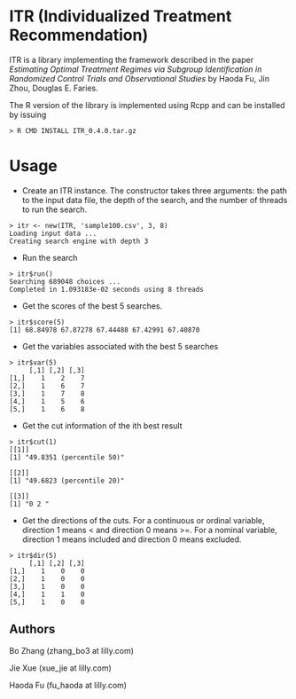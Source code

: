 # ITR (Individualized Treatment Recommendation) 

ITR is a library implementing the framework described in the paper _Estimating
  Optimal Treatment Regimes via Subgroup Identification in Randomized Control
  Trials and Observational Studies_ by Haoda Fu, Jin Zhou, Douglas E. Faries. 

The R version of the library is implemented using Rcpp and can be installed by 
issuing 
```
> R CMD INSTALL ITR_0.4.0.tar.gz 
```

# Usage
- Create an ITR instance. The constructor takes three arguments: the path to 
the input data file, the depth of the search, and the number of threads to 
run the search. 
```
> itr <- new(ITR, 'sample100.csv', 3, 8)
Loading input data ...
Creating search engine with depth 3
```
- Run the search 
```
> itr$run()
Searching 689048 choices ...
Completed in 1.093183e-02 seconds using 8 threads
```
- Get the scores of the best 5 searches. 
```
> itr$score(5) 
[1] 68.84978 67.87278 67.44488 67.42991 67.40870
```
- Get the variables associated with the best 5 searches
```
> itr$var(5)
     [,1] [,2] [,3]
[1,]    1    2    7
[2,]    1    6    7
[3,]    1    7    8
[4,]    1    5    6
[5,]    1    6    8
```
- Get the cut information of the ith best result
```
> itr$cut(1)
[[1]]
[1] "49.8351 (percentile 50)"

[[2]]
[1] "49.6823 (percentile 20)"

[[3]]
[1] "0 2 "
```
- Get the directions of the cuts. For a continuous or ordinal variable, direction 
1 means < and direction 0 means >=. For a nominal variable, direction 1 means
included and direction 0 means excluded. 
```
> itr$dir(5)
     [,1] [,2] [,3]
[1,]    1    0    0
[2,]    1    0    0
[3,]    1    0    0
[4,]    1    1    0
[5,]    1    0    0
```


## Authors
Bo Zhang (zhang_bo3 at lilly.com)

Jie Xue  (xue_jie at lilly.com)

Haoda Fu (fu_haoda at lilly.com)


